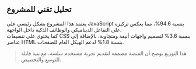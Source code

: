 ## تحليل تقني للمشروع

يعتمد هذا المشروع بشكل رئيسي على JavaScript بنسبة 94.6%، مما يعكس تركيزه على التفاعل الديناميكي والوظائف الذكية داخل الواجهة.  
كما يحتوي على تنسيقات CSS بنسبة 3.6% لتصميم واجهات أنيقة ومتجاوبة، بالإضافة إلى عناصر HTML بنسبة 1.8% لدعم الهيكل العام للصفحات.

> هذا التوزيع يوضح أن المنصة مصممة لتقديم تجربة مستخدم سلسة، مع بنية قابلة للتوسع والتخصيص.
